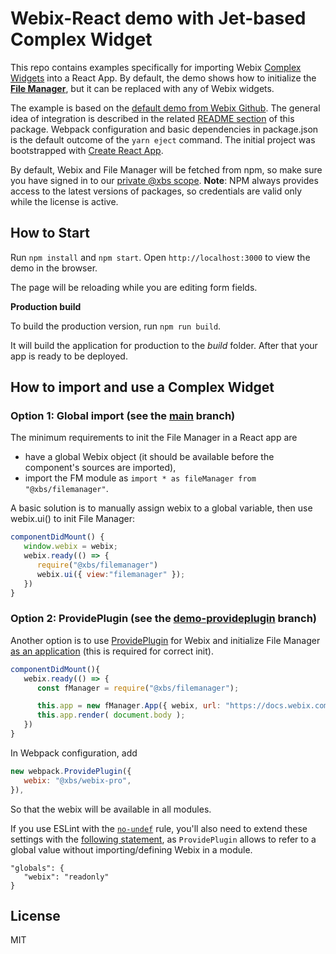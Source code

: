 Webix-React demo with Jet-based Complex Widget
================

This repo contains examples specifically for importing Webix [Complex Widgets](https://webix.com/widget/complex-widgets/) into a React App.
By default, the demo shows how to initialize the [**File Manager**](https://webix.com/filemanager/), but it can be replaced with any of Webix widgets. 

The example is based on the [default demo from Webix Github](https://github.com/webix-hub/react-demo). 
The general idea of integration is described in the related [README section](https://github.com/webix-hub/react-demo#creating-custom-webix-react-component) of this package.
Webpack configuration and basic dependencies in package.json is the default outcome of the `yarn eject` command. The initial project was bootstrapped with [Create React App](https://github.com/facebookincubator/create-react-app).

By default, Webix and File Manager will be fetched from npm, so make sure you have signed in to our [private @xbs scope](https://docs.webix.com/desktop__install.html#installingwithnpm). 
**Note**: NPM always provides access to the latest versions of packages, so credentials are valid only while the license is active.

How to Start
----------------

Run `npm install` and `npm start`. 
Open `http://localhost:3000` to view the demo in the browser.

The page will be reloading while you are editing form fields.

**Production build**

To build the production version, run `npm run build`.

It will build the application for production to the *build* folder. After that your app is ready to be deployed.

How to import and use a Complex Widget
-------
### Option 1: Global import (see the [main](https://github.com/HelgaListopad/webix-react-complex-widgets/tree/main) branch)

The minimum requirements to init the File Manager in a React app are
- have a global Webix object  (it should be available before the component's sources are imported),
- import the FM module as `import * as fileManager from "@xbs/filemanager"`.

A basic solution is to manually assign webix to a global variable, then use webix.ui() to init File Manager: 

```js
componentDidMount() {
   window.webix = webix;
   webix.ready(() => {
      require("@xbs/filemanager")
      webix.ui({ view:"filemanager" });
   })
}
```

### Option 2: ProvidePlugin (see the [demo-provideplugin](https://github.com/HelgaListopad/webix-react-complex-widgets/tree/demo-provideplugin) branch)

Another option is to use [ProvidePlugin](https://webpack.js.org/plugins/provide-plugin/) for Webix and initialize File Manager [as an application](https://docs.webix.com/filemanager__creating_filemanager.html) (this is required for correct init).

```js
componentDidMount(){
   webix.ready(() => {
      const fManager = require("@xbs/filemanager");

      this.app = new fManager.App({ webix, url: "https://docs.webix.com/filemanager-backend/" })
      this.app.render( document.body );
   })
}
```
In Webpack configuration, add 
```js
new webpack.ProvidePlugin({
   webix: "@xbs/webix-pro",
}),
```
So that the webix will be available in all modules.

If you use ESLint with the [`no-undef`](https://eslint.org/docs/rules/no-undef) rule, you'll also need to extend these settings with the [following statement](https://eslint.org/docs/user-guide/configuring#specifying-globals), as `ProvidePlugin` allows to refer to a global value without importing/defining Webix in a module.
```
"globals": {
   "webix": "readonly"
}
```

License
--------

MIT
